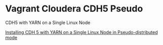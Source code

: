 # Vagrant Cloudera CDH5 Pseudo

CDH5 with YARN on a Single Linux Node

[Installing CDH 5 with YARN on a Single Linux Node in Pseudo-distributed mode](https://www.cloudera.com/content/cloudera-content/cloudera-docs/CDH5/latest/CDH5-Quick-Start/cdh5qs_topic_3_3.html)
